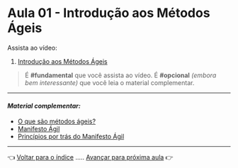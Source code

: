 # Aula 01 - Introdução aos Métodos Ágeis

Assista ao vídeo:

  1. [Introdução aos Métodos Ágeis](https://vimeo.com/423778720/ff84f84d38)

> É **#fundamental** que você assista ao vídeo. É **#opcional** _(embora bem interessante)_ que você leia o material complementar.

---

#### _Material complementar:_
* [O que são métodos ágeis?](https://www.culturaagil.com.br/o-que-sao-metodos-ageis/)
* [Manifesto Ágil](https://agilemanifesto.org/iso/ptbr/manifesto.html)
* [Princípios por trás do Manifesto Ágil](https://agilemanifesto.org/iso/ptbr/principles.html)

---

👈 [Voltar para o índice](../README.md) ..... [Avançar para próxima aula](../aula02/aula.md) 👉